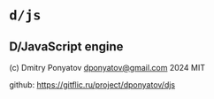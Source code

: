 # `d/js`
## D/JavaScript engine

(c) Dmitry Ponyatov <dponyatov@gmail.com> 2024 MIT

github: https://gitflic.ru/project/dponyatov/djs
